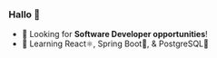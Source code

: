 ### Hallo 👋
- 👀 Looking for <b>Software Developer opportunities</b>!
- 📖 Learning React⚛️, Spring Boot🍃, & PostgreSQL🐘

<!--
**AaronElam/AaronElam** is a ✨ _special_ ✨ repository because its `README.md` (this file) appears on your GitHub profile.

Here are some ideas to get you started:

- 🔭 I’m currently working on ...
- 🌱 I’m currently learning ...
- 👯 I’m looking to collaborate on ...
- 🤔 I’m looking for help with ...
- 💬 Ask me about ...
- 📫 How to reach me: ...
- 😄 Pronouns: ...
- ⚡ Fun fact: ...
-->
